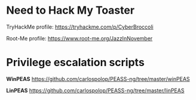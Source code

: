 # Need to Hack My Toaster

TryHackMe profile: https://tryhackme.com/p/CyberBroccoli

Root-Me profile: https://www.root-me.org/JazzInNovember

# Privilege escalation scripts
<b>WinPEAS</b> https://github.com/carlospolop/PEASS-ng/tree/master/winPEAS

<b>LinPEAS</b> https://github.com/carlospolop/PEASS-ng/tree/master/linPEAS

